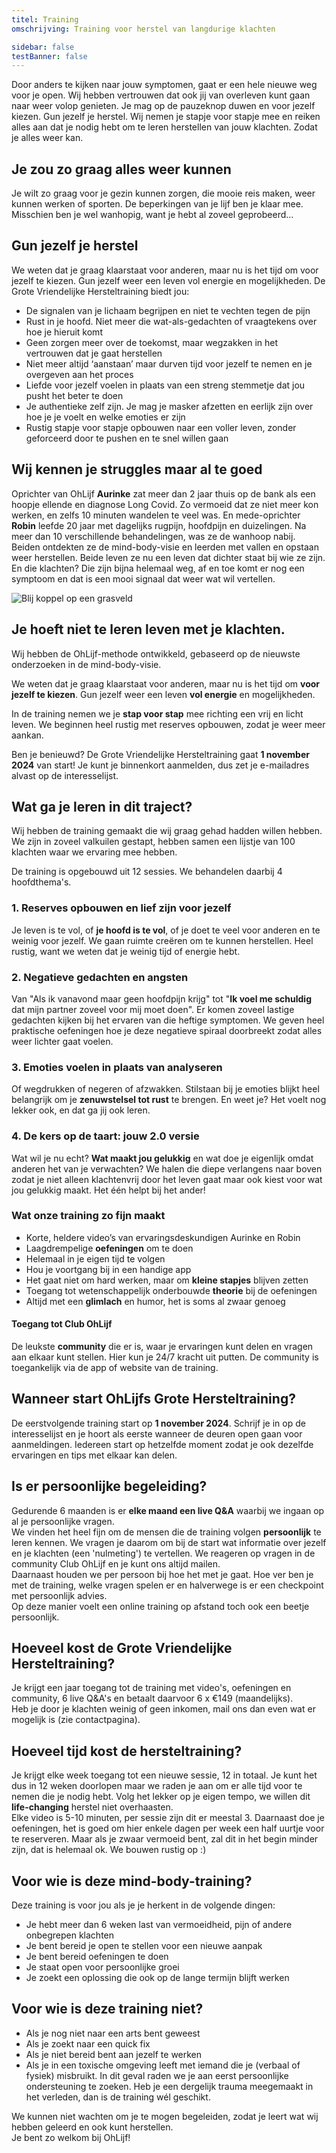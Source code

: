 ```yaml
---
titel: Training
omschrijving: Training voor herstel van langdurige klachten

sidebar: false
testBanner: false
---
```


<script>
  import Image from '$lib/components/Image.svelte'
  import TrainingForm from '$lib/components/TrainingForm.svelte'
</script>

Door anders te kijken naar jouw symptomen, gaat er een hele nieuwe weg voor je open. Wij hebben vertrouwen dat ook jij van overleven kunt gaan naar weer volop genieten. 
Je mag op de pauzeknop duwen en voor jezelf kiezen. Gun jezelf je herstel.
Wij nemen je stapje voor stapje mee en reiken alles aan dat je nodig hebt om te leren herstellen van jouw klachten. Zodat je alles weer kan.

## Je zou zo graag alles weer kunnen
Je wilt zo graag voor je gezin kunnen zorgen, die mooie reis maken, weer kunnen werken of sporten. De beperkingen van je lijf ben je klaar mee. Misschien ben je wel wanhopig, want je hebt al zoveel geprobeerd…

## Gun jezelf je herstel
We weten dat je graag klaarstaat voor anderen, maar nu is het tijd om voor jezelf te kiezen. Gun jezelf weer een leven vol energie en mogelijkheden.
De Grote Vriendelijke Hersteltraining biedt jou:
* De signalen van je lichaam begrijpen en niet te vechten tegen de pijn
* Rust in je hoofd. Niet meer die wat-als-gedachten of vraagtekens over hoe je hieruit komt
* Geen zorgen meer over de toekomst, maar wegzakken in het vertrouwen dat je gaat herstellen
* Niet meer altijd ‘aanstaan’ maar durven tijd voor jezelf te nemen en je overgeven aan het proces
* Liefde voor jezelf voelen in plaats van een streng stemmetje dat jou pusht het beter te doen
* Je authentieke zelf zijn. Je mag je masker afzetten en eerlijk zijn over hoe je je voelt en welke emoties er zijn
* Rustig stapje voor stapje opbouwen naar een voller leven, zonder geforceerd door te pushen en te snel willen gaan

## Wij kennen je struggles maar al te goed
Oprichter van OhLijf **Aurinke** zat meer dan 2 jaar thuis op de bank als een hoopje ellende en diagnose Long Covid. Zo vermoeid dat ze niet meer kon werken, en zelfs 10 minuten wandelen te veel was. 
En mede-oprichter **Robin** leefde 20 jaar met dagelijks rugpijn, hoofdpijn en duizelingen. Na meer dan 10 verschillende behandelingen, was ze de wanhoop nabij. 
Beiden ontdekten ze de mind-body-visie en leerden met vallen en opstaan weer herstellen. Beide leven ze nu een leven dat dichter staat bij wie ze zijn. En die klachten? Die zijn bijna helemaal weg, af en toe komt er nog een symptoom en dat is een mooi signaal dat weer wat wil vertellen.

<Image class="image" name='pages/blij-grasveld' sizes={[400,800,1200]} base={800} alt='Blij koppel op een grasveld' />

## Je hoeft niet te leren leven met je klachten.
Wij hebben de OhLijf-methode ontwikkeld, gebaseerd op de nieuwste onderzoeken in de mind-body-visie.

We weten dat je graag klaarstaat voor anderen, maar nu is het tijd om **voor jezelf te kiezen**. Gun jezelf weer een leven **vol energie** en mogelijkheden.

In de training nemen we je **stap voor stap** mee richting een vrij en licht leven. We beginnen heel rustig met reserves opbouwen, zodat je weer meer aankan.

Ben je benieuwd? De Grote Vriendelijke Hersteltraining gaat **1 november 2024** van start! Je kunt je binnenkort aanmelden, dus zet je e-mailadres alvast op de interesselijst.

<!-- <a href='https://ohlijf.systeme.io/inschrijving-juli-2024' target='_blank' class='cta' style='justify-self: center; margin-block: 2rem;'>
  Ik herstel lekker wel!
</a> -->

<TrainingForm id=trainingform1 />

## Wat ga je leren in dit traject?
Wij hebben de training gemaakt die wij graag gehad hadden willen hebben. We zijn in zoveel valkuilen gestapt, hebben samen een lijstje van 100 klachten waar we ervaring mee hebben. 

De training is opgebouwd uit 12 sessies. We behandelen daarbij 4 hoofdthema's.

### 1. Reserves opbouwen en lief zijn voor jezelf
Je leven is te vol, of **je hoofd is te vol**, of je doet te veel voor anderen en te weinig voor jezelf. We gaan ruimte creëren om te kunnen herstellen. Heel rustig, want we weten dat je weinig tijd of energie hebt.

### 2. Negatieve gedachten en angsten
Van "Als ik vanavond maar geen hoofdpijn krijg" tot "**Ik voel me schuldig** dat mijn partner zoveel voor mij moet doen". Er komen zoveel lastige gedachten kijken bij het ervaren van die heftige symptomen. We geven heel praktische oefeningen hoe je deze negatieve spiraal doorbreekt zodat alles weer lichter gaat voelen.

### 3. Emoties voelen in plaats van analyseren
Of wegdrukken of negeren of afzwakken. Stilstaan bij je emoties blijkt heel belangrijk om je **zenuwstelsel tot rust** te brengen. En weet je? Het voelt nog lekker ook, en dat ga jij ook leren.

### 4. De kers op de taart: jouw 2.0 versie
Wat wil je nu echt? **Wat maakt jou gelukkig** en wat doe je eigenlijk omdat anderen het van je verwachten? We halen die diepe verlangens naar boven zodat je niet alleen klachtenvrij door het leven gaat maar ook kiest voor wat jou gelukkig maakt. Het één helpt bij het ander!

### Wat onze training zo fijn maakt
- Korte, heldere video’s van ervaringsdeskundigen Aurinke en Robin
- Laagdrempelige **oefeningen** om te doen
- Helemaal in je eigen tijd te volgen
- Hou je voortgang bij in een handige app
- Het gaat niet om hard werken, maar om **kleine stapjes** blijven zetten
- Toegang tot wetenschappelijk onderbouwde **theorie** bij de oefeningen
- Altijd met een **glimlach** en humor, het is soms al zwaar genoeg

#### Toegang tot Club OhLijf 
De leukste **community** die er is, waar je ervaringen kunt delen en vragen aan elkaar kunt stellen. Hier kun je 24/7 kracht uit putten. De community is toegankelijk via de app of website van de training.

## Wanneer start OhLijfs Grote Hersteltraining?
De eerstvolgende training start op **1 november 2024**. Schrijf je in op de interesselijst en je hoort als eerste wanneer de deuren open gaan voor aanmeldingen. Iedereen start op hetzelfde moment zodat je ook dezelfde ervaringen en tips met elkaar kan delen. 

<!-- <a href='https://ohlijf.systeme.io/inschrijving-juli-2024' target='_blank' class='cta' style='justify-self: center; margin-block: 2rem;'>
  Ik herstel lekker wel!
</a> -->

<TrainingForm id=trainingform1 />

## Is er persoonlijke begeleiding?
Gedurende 6 maanden is er **elke maand een live Q&A** waarbij we ingaan op al je persoonlijke vragen. <br>
We vinden het heel fijn om de mensen die de training volgen **persoonlijk** te leren kennen. We vragen je daarom om bij de start wat informatie over jezelf en je klachten (een 'nulmeting') te vertellen. We reageren op vragen in de community Club OhLijf en je kunt ons altijd mailen. <br>
Daarnaast houden we per persoon bij hoe het met je gaat. Hoe ver ben je met de training, welke vragen spelen er en halverwege is er een checkpoint met persoonlijk advies. <br>
Op deze manier voelt een online training op afstand toch ook een beetje persoonlijk.

## Hoeveel kost de Grote Vriendelijke Hersteltraining?
Je krijgt een jaar toegang tot de training met video's, oefeningen en community, 6 live Q&A's en betaalt daarvoor 6 x €149 (maandelijks). <br>
Heb je door je klachten weinig of geen inkomen, mail ons dan even wat er mogelijk is (zie contactpagina).

## Hoeveel tijd kost de hersteltraining?
Je krijgt elke week toegang tot een nieuwe sessie, 12 in totaal. Je kunt het dus in 12 weken doorlopen maar we raden je aan om er alle tijd voor te nemen die je nodig hebt. Volg het lekker op je eigen tempo, we willen dit **life-changing** herstel niet overhaasten.<br>
Elke video is 5-10 minuten, per sessie zijn dit er meestal 3. Daarnaast doe je oefeningen, het is goed om hier enkele dagen per week een half uurtje voor te reserveren. Maar als je zwaar vermoeid bent, zal dit in het begin minder zijn, dat is helemaal ok. We bouwen rustig op :)

## Voor wie is deze mind-body-training?
Deze training is voor jou als je je herkent in de volgende dingen:
- Je hebt meer dan 6 weken last van vermoeidheid, pijn of andere onbegrepen klachten
- Je bent bereid je open te stellen voor een nieuwe aanpak
- Je bent bereid oefeningen te doen
- Je staat open voor persoonlijke groei
- Je zoekt een oplossing die ook op de lange termijn blijft werken

## Voor wie is deze training niet?
- Als je nog niet naar een arts bent geweest
- Als je zoekt naar een quick fix
- Als je niet bereid bent aan jezelf te werken
- Als je in een toxische omgeving leeft met iemand die je (verbaal of fysiek) misbruikt. In dit geval raden we je aan eerst persoonlijke ondersteuning te zoeken. Heb je een dergelijk trauma meegemaakt in het verleden, dan is de training wél geschikt. 

We kunnen niet wachten om je te mogen begeleiden, zodat je leert wat wij hebben geleerd en ook kunt herstellen. <br>
Je bent zo welkom bij OhLijf!

<!-- <TrainingForm id=trainingform1 /> -->
